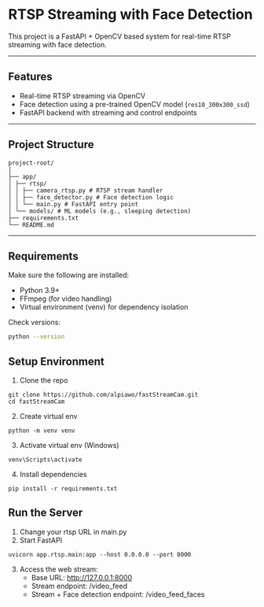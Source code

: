 # RTSP Streaming with Face Detection

This project is a FastAPI + OpenCV based system for real-time RTSP streaming with face detection.

---

## Features

- Real-time RTSP streaming via OpenCV
- Face detection using a pre-trained OpenCV model (`res10_300x300_ssd`)
- FastAPI backend with streaming and control endpoints

---

## Project Structure

```
project-root/
│
├── app/
│ ├── rtsp/
│ │ ├── camera_rtsp.py # RTSP stream handler
│ │ ├── face_detector.py # Face detection logic
│ │ └── main.py # FastAPI entry point
│ └── models/ # ML models (e.g., sleeping detection)
├── requirements.txt
└── README.md
```

---

## Requirements

Make sure the following are installed:

- Python 3.9+
- FFmpeg (for video handling)
- Virtual environment (venv) for dependency isolation

Check versions:

```bash
python --version
```

## Setup Environment

1. Clone the repo

```
git clone https://github.com/alpiawo/fastStreamCam.git
cd fastStreamCam
```

2. Create virtual env

```
python -m venv venv
```

3. Activate virtual env (Windows)

```
venv\Scripts\activate
```

4. Install dependencies

```
pip install -r requirements.txt
```

## Run the Server

1. Change your rtsp URL in main.py
2. Start FastAPI

```
uvicorn app.rtsp.main:app --host 0.0.0.0 --port 8000
```

3. Access the web stream:
   - Base URL: http://127.0.0.1:8000
   - Stream endpoint: /video_feed
   - Stream + Face detection endpoint: /video_feed_faces
